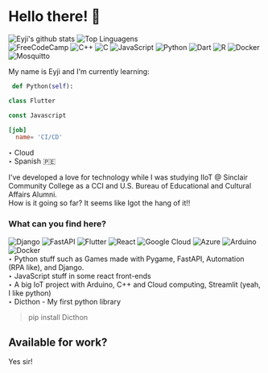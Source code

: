 # Hello there! 👋

![Eyji's github stats](https://github-readme-stats.vercel.app/api?username=eyji-koike&show_icons=true&theme=dracula&hide=contribs&line_height=24&hide_rank=true)
![Top Linguagens](https://github-readme-stats.vercel.app/api/top-langs/?username=eyji-koike&layout=compact&hide=Tex,HTML,Java&theme=dracula)  
![FreeCodeCamp](https://img.shields.io/badge/Freecodecamp-%23123.svg?&style=for-the-badge&logo=freecodecamp&logoColor=green)
![C++](https://img.shields.io/badge/c++-%2300599C.svg?style=for-the-badge&logo=c%2B%2B&logoColor=white)
![C](https://img.shields.io/badge/c-%2300599C.svg?style=for-the-badge&logo=c&logoColor=white)
![JavaScript](https://img.shields.io/badge/javascript-%23323330.svg?style=for-the-badge&logo=javascript&logoColor=%23F7DF1E)
![Python](https://img.shields.io/badge/python-3670A0?style=for-the-badge&logo=python&logoColor=ffdd54)
![Dart](https://img.shields.io/badge/dart-%230175C2.svg?style=for-the-badge&logo=dart&logoColor=white)
![R](https://img.shields.io/badge/r-%23276DC3.svg?style=for-the-badge&logo=r&logoColor=white)
![Docker](https://img.shields.io/badge/docker-%230db7ed.svg?style=for-the-badge&logo=docker&logoColor=white)
![Mosquitto](https://img.shields.io/badge/mosquitto-%233C5280.svg?style=for-the-badge&logo=eclipsemosquitto&logoColor=white)

My name is Eyji and I'm currently learning:
```python
 def Python(self):
```
```dart
class Flutter
```
```javaScript
const Javascript
```
```toml
[job] 
  name= 'CI/CD'
```

‣ Cloud  
‣ Spanish 🇵🇪

I've developed a love for technology while I was studying IIoT @ Sinclair Community College as a CCI and U.S. Bureau of Educational and Cultural Affairs Alumni.  
How is it going so far? It seems like Igot the hang of it!!

### What can you find here?

![Django](https://img.shields.io/badge/django-%23092E20.svg?style=for-the-badge&logo=django&logoColor=white)
![FastAPI](https://img.shields.io/badge/FastAPI-005571?style=for-the-badge&logo=fastapi)
![Flutter](https://img.shields.io/badge/Flutter-%2302569B.svg?style=for-the-badge&logo=Flutter&logoColor=white)
![React](https://img.shields.io/badge/react-%2320232a.svg?style=for-the-badge&logo=react&logoColor=%2361DAFB)
![Google Cloud](https://img.shields.io/badge/GoogleCloud-%234285F4.svg?style=for-the-badge&logo=google-cloud&logoColor=white)
![Azure](https://img.shields.io/badge/azure-%230072C6.svg?style=for-the-badge&logo=microsoftazure&logoColor=white)
![Arduino](https://img.shields.io/badge/-Arduino-00979D?style=for-the-badge&logo=Arduino&logoColor=white)
![Docker](https://img.shields.io/badge/docker-%230db7ed.svg?style=for-the-badge&logo=docker&logoColor=white)  
‣ Python stuff such as Games made with Pygame, FastAPI, Automation (RPA like), and Django.    
‣ JavaScript stuff in some react front-ends  
‣ A big IoT project with Arduino, C++ and Cloud computing, Streamlit (yeah, I like python)  
‣ Dicthon -  My first python library  
> pip install Dicthon  
 
 ## Available for work?
 
 Yes sir!

